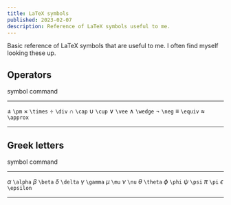 ```yaml
---
title: LaTeX symbols
published: 2023-02-07
description: Reference of LaTeX symbols useful to me.
---
```


Basic reference of LaTeX symbols that are useful to me.
I often find myself looking these up.

## Operators

  symbol                 command
--------------------   --------------------
  $\pm$                  `\pm`
  $\times$               `\times`
  $\div$                 `\div`
  $\cap$                 `\cap`
  $\cup$                 `\cup`
  $\vee$                 `\vee`
  $\wedge$               `\wedge`
  $\neg$                 `\neg`
  $\equiv$               `\equiv`
  $\approx$              `\approx`
--------------------   --------------------

## Greek letters

  symbol                 command
--------------------   --------------------
  $\alpha$               `\alpha`
  $\beta$                `\beta`
  $\delta$               `\delta`
  $\gamma$               `\gamma`
  $\mu$                  `\mu`
  $\nu$                  `\nu`
  $\theta$               `\theta`
  $\phi$                 `\phi`
  $\psi$                 `\psi`
  $\pi$                  `\pi`
  $\epsilon$             `\epsilon`
--------------------   --------------------
